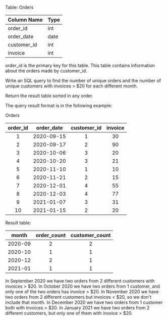 Table: Orders


| Column Name   | Type    |
|:--------------|---------|
| order_id      | int     |
| order_date    | date    |
| customer_id   | int     |
| invoice       | int     |

order_id is the primary key for this table.
This table contains information about the orders made by customer_id.
 
Write an SQL query to find the number of unique orders and the number of unique customers with invoices > $20 for each different month.

Return the result table sorted in any order.

The query result format is in the following example:

Orders

| order_id | order_date | customer_id | invoice    |
|:--------:|------------|:-----------:|:---------: |
| 1        | 2020-09-15 | 1           | 30         |
| 2        | 2020-09-17 | 2           | 90         |
| 3        | 2020-10-06 | 3           | 20         |
| 4        | 2020-10-20 | 3           | 21         |
| 5        | 2020-11-10 | 1           | 10         |
| 6        | 2020-11-21 | 2           | 15         |
| 7        | 2020-12-01 | 4           | 55         |
| 8        | 2020-12-03 | 4           | 77         |
| 9        | 2021-01-07 | 3           | 31         |
| 10       | 2021-01-15 | 2           | 20         |


Result table:

| month   | order_count | customer_count |
|---------| :----------:| :------------: |
| 2020-09 | 2           | 2              |
| 2020-10 | 1           | 1              |
| 2020-12 | 2           | 1              |
| 2021-01 | 1           | 1              |

In September 2020 we have two orders from 2 different customers with invoices > $20.
In October 2020 we have two orders from 1 customer, and only one of the two orders has invoice > $20.
In November 2020 we have two orders from 2 different customers but invoices < $20, so we don't include that month.
In December 2020 we have two orders from 1 customer both with invoices > $20.
In January 2021 we have two orders from 2 different customers, but only one of them with invoice > $20.